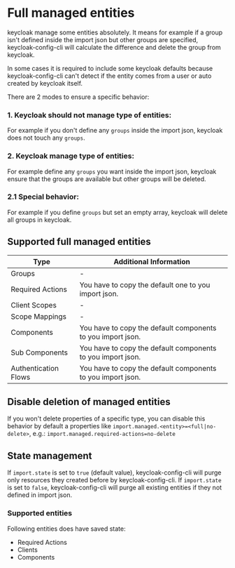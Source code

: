 # Full managed entities

keycloak manage some entities absolutely. It means for example if a group isn't defined
inside the import json but other groups are specified, keycloak-config-cli will calculate the
difference and delete the group from keycloak.

In some cases it is required to include some keycloak defaults because keycloak-config-cli can't
detect if the entity comes from a user or auto created by keycloak itself.

There are 2 modes to ensure a specific behavior:

### 1. Keycloak should not manage type of entities:

For example if you don't define any `groups` inside the import json, keycloak does not touch any `groups`.

### 2. Keycloak manage type of entities:

For example define any `groups` you want inside the import json, keycloak ensure that the groups are available but other
groups will be deleted.

### 2.1 Special behavior:

For example if you define `groups` but set an empty array, keycloak will delete all groups in keycloak.

## Supported full managed entities

| Type                 | Additional Information                                      |
| -------------------- | ----------------------------------------------------------- |
| Groups               | -                                                           |
| Required Actions     | You have to copy the default one to you import json.        |
| Client Scopes        | -                                                           |
| Scope Mappings       | -                                                           |
| Components           | You have to copy the default components to you import json. |
| Sub Components       | You have to copy the default components to you import json. |
| Authentication Flows | You have to copy the default components to you import json. |

## Disable deletion of managed entities

If you won't delete properties of a specific type, you can disable this behavior by default a properties like `import.managed.<entity>=<full|no-delete>`, e.g.:
`import.managed.required-actions=no-delete`

## State management

If `import.state` is set to `true` (default value), keycloak-config-cli will purge only resources they created before by keycloak-config-cli.
If `import.state` is set to `false`, keycloak-config-cli will purge all existing entities if they not defined in import json.

### Supported entities

Following entities does have saved state:

- Required Actions
- Clients
- Components
